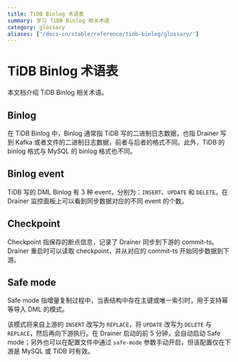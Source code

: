 ```yaml
---
title: TiDB Binlog 术语表
summary: 学习 TiDB Binlog 相关术语
category: glossary
aliases: ['/docs-cn/stable/reference/tidb-binlog/glossary/']
---
```


# TiDB Binlog 术语表

本文档介绍 TiDB Binlog 相关术语。

## Binlog

在 TiDB Binlog 中，Binlog 通常指 TiDB 写的二进制日志数据，也指 Drainer 写到 Kafka 或者文件的二进制日志数据，前者与后者的格式不同。此外，TiDB 的 binlog 格式与 MySQL 的 binlog 格式也不同。

## Binlog event

TiDB 写的 DML Binlog 有 3 种 event，分别为：`INSERT`、`UPDATE` 和 `DELETE`。在 Drainer 监控面板上可以看到同步数据对应的不同 event 的个数。

## Checkpoint

Checkpoint 指保存的断点信息，记录了 Drainer 同步到下游的 commit-ts。Drainer 重启时可以读取 checkpoint，并从对应的 commit-ts 开始同步数据到下游。

## Safe mode

Safe mode 指增量复制过程中，当表结构中存在主键或唯一索引时，用于支持幂等导入 DML 的模式。

该模式将来自上游的 `INSERT` 改写为 `REPLACE`，将 `UPDATE` 改写为 `DELETE` 与 `REPLACE`，然后再向下游执行。在 Drainer 启动的前 5 分钟，会自动启动 Safe mode；另外也可以在配置文件中通过 `safe-mode` 参数手动开启，但该配置仅在下游是 MySQL 或 TiDB 时有效。
